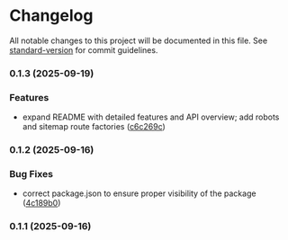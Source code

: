 # Changelog

All notable changes to this project will be documented in this file. See [standard-version](https://github.com/conventional-changelog/standard-version) for commit guidelines.

### 0.1.3 (2025-09-19)


### Features

* expand README with detailed features and API overview; add robots and sitemap route factories ([c6c269c](https://github.com/Online-Free-CV/seo/commit/c6c269ca08422f04cd56ead4b73e6fae85a66a57))

### 0.1.2 (2025-09-16)


### Bug Fixes

* correct package.json to ensure proper visibility of the package ([4c189b0](https://github.com/Online-Free-CV/seo/commit/4c189b03218c7649d92dc15745ca90b614daa7f0))

### 0.1.1 (2025-09-16)

